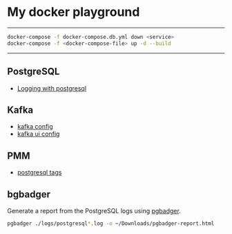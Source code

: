 # My docker playground

---

```bash
docker-compose -f docker-compose.db.yml down <service>
docker-compose -f <docker-compose-file> up -d --build
```

---

## PostgreSQL

- [Logging with postgresql](https://betterstack.com/community/guides/logging/how-to-start-logging-with-postgresql/)

## Kafka

- [kafka config](https://github.com/confluentinc/cp-all-in-one/blob/7.9.0-post/cp-all-in-one-kraft/docker-compose.yml)
- [kafka ui config](https://github.com/provectus/kafka-ui/blob/master/documentation/compose/kafka-ui.yaml)

## PMM

- [postgresql tags](https://hub.docker.com/r/percona/percona-distribution-postgresql/tags)

## bgbadger

Generate a report from the PostgreSQL logs using [pgbadger](https://github.com/darold/pgbadger).

```bash
pgbadger ./logs/postgresql*.log -o ~/Downloads/pgbadger-report.html
```
